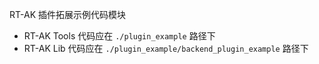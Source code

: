 RT-AK 插件拓展示例代码模块

- RT-AK Tools 代码应在 `./plugin_example` 路径下
- RT-AK Lib 代码应在 `./plugin_example/backend_plugin_example` 路径下

